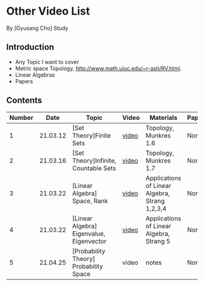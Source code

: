 # Other Video List

By [Gyusang Cho]
Study

## Introduction

* Any Topic I want to cover
* Metric space Topology, http://www.math.uiuc.edu/~r-ash/RV.html.
* Linear Algebras
* Papers

## Contents

Number|Date|Topic|Video|Materials|Papers
-------|-------|--------|------|-------|------------
1|21.03.12|[Set Theory]Finite Sets|[video](https://youtu.be/DM7k0Qw7kGo)|Topology, Munkres 1.6 | None
2|21.03.16|[Set Theory]Infinite, Countable Sets|[video](https://youtu.be/SyQLR7OHs-c)|Topology, Munkres 1.7 | None
3|21.03.22|[Linear Algebra] Space, Rank|[video](https://youtu.be/XUgxekoYpE0)|Applications of Linear Algebra, Strang 1,2,3,4| None
4|21.03.22|[Linear Algebra] Eigenvalue, Eigenvector|[video](https://youtu.be/QmnioCHhgh8)|Applications of Linear Algebra, Strang 5| None
5|21.04.25|[Probability Theory] Probability Space|video|notes| None

